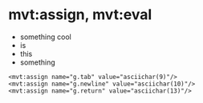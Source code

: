 # mvt:assign, mvt:eval
* something cool
* is
* this
* something

```
<mvt:assign name="g.tab" value="asciichar(9)"/>
<mvt:assign name="g.newline" value="asciichar(10)"/>
<mvt:assign name="g.return" value="asciichar(13)"/>
```
